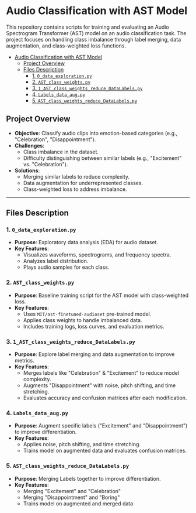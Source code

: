 # Audio Classification with AST Model

This repository contains scripts for training and evaluating an Audio Spectrogram Transformer (AST) model on an audio classification task. The project focuses on handling class imbalance through label merging, data augmentation, and class-weighted loss functions.

- [Audio Classification with AST Model](#audio-classification-with-ast-model)
  - [Project Overview](#project-overview)
  - [Files Description](#files-description)
    - [1. `0_data_exploration.py`](#1-0_data_explorationpy)
    - [2. `AST_class_weights.py`](#2-ast_class_weightspy)
    - [3. `1_AST_class_weights_reduce_DataLabels.py`](#3-1_ast_class_weights_reduce_datalabelspy)
    - [4. `Labels_data_aug.py`](#4-labels_data_augpy)
    - [5. `AST_class_weights_reduce_DataLabels.py`](#5-ast_class_weights_reduce_datalabelspy)

## Project Overview

- **Objective**: Classify audio clips into emotion-based categories (e.g., "Celebration", "Disappointment").
- **Challenges**: 
  - Class imbalance in the dataset.
  - Difficulty distinguishing between similar labels (e.g., "Excitement" vs. "Celebration").
- **Solutions**:
  - Merging similar labels to reduce complexity.
  - Data augmentation for underrepresented classes.
  - Class-weighted loss to address imbalance.

---

## Files Description

### 1. `0_data_exploration.py`
- **Purpose**: Exploratory data analysis (EDA) for audio dataset.
- **Key Features**:
  - Visualizes waveforms, spectrograms, and frequency spectra.
  - Analyzes label distribution.
  - Plays audio samples for each class.

### 2. `AST_class_weights.py`
- **Purpose**: Baseline training script for the AST model with class-weighted loss.
- **Key Features**:
  - Uses `MIT/ast-finetuned-audioset` pre-trained model.
  - Applies class weights to handle imbalanced data.
  - Includes training logs, loss curves, and evaluation metrics.

### 3. `1_AST_class_weights_reduce_DataLabels.py`
- **Purpose**: Explore label merging and data augmentation to improve metrics.
- **Key Features**:
  - Merges labels like "Celebration" & "Excitement" to reduce model complexity.
  - Augments "Disappointment" with noise, pitch shifting, and time stretching.
  - Evaluates accuracy and confusion matrices after each modification.

### 4. `Labels_data_aug.py`
- **Purpose**: Augment specific labels ("Excitement" and "Disappointment") to improve differentiation.
- **Key Features**:
  - Applies noise, pitch shifting, and time stretching.
  - Trains model on augmented data and evaluates confusion matrices.

### 5. `AST_class_weights_reduce_DataLabels.py`
- **Purpose**: Merging Labels together to improve differentiation.
- **Key Features**:
  - Merging "Excitement" and "Celebration"
  - Merging "Disappointment" and "Boring"
  - Trains model on augmented and merged data